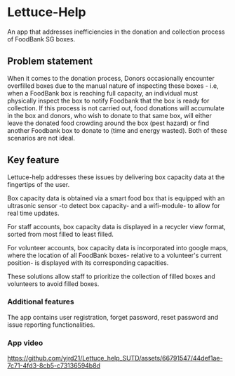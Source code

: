 # Lettuce-Help
An app that addresses inefficiencies in the donation and collection process of FoodBank SG boxes.

## Problem statement
When it comes to the donation process, Donors occasionally encounter overfilled boxes due to the manual nature of inspecting these boxes - i.e, when a FoodBank box is reaching full capacity, an individual must physically inspect the box to notify Foodbank that the box is ready for collection. If this process is not carried out, food donations will accumulate in the box and donors, who wish to donate to that same box, will either leave the donated food crowding around the box (pest hazard) or find another Foodbank box to donate to (time and energy wasted). Both of these scenarios are not ideal.

## Key feature
Lettuce-help addresses these issues by delivering box capacity data at the fingertips of the user. 

Box capacity data is obtained via a smart food box that is equipped with an ultrasonic sensor -to detect box capacity- and a wifi-module- to allow for real time updates. 

For staff accounts, box capacity data is displayed in a recycler view format, sorted from most filled to least filled. 

For volunteer accounts, box capacity data is incorporated into google maps, where the location of all FoodBank boxes- relative to a volunteer's current position- is displayed with its corresponding capacities. 

These solutions allow staff to prioritize the collection of filled boxes and volunteers to avoid filled boxes.

### Additional features

The app contains user registration, forget password, reset password and issue reporting functionalities.


### App video 
https://github.com/yjrd21/Lettuce_help_SUTD/assets/66791547/44def1ae-7c71-4fd3-8cb5-c73136594b8d

